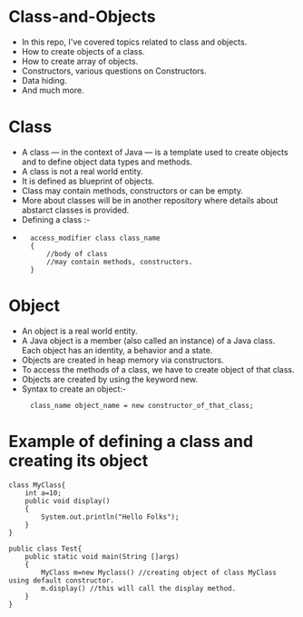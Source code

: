 # Class-and-Objects
- In this repo, I've covered topics related to class and objects.
- How to create objects of a class.
- How to create array of objects.
- Constructors, various questions on Constructors.
- Data hiding.
- And much more.

# Class
- A class — in the context of Java — is a template used to create objects and to define object data types and methods.
- A class is not a real world entity.
- It is defined as blueprint of objects.
- Class may contain methods, constructors or can be empty.
- More about classes will be in another repository where details about abstarct classes is provided.
- Defining a class :-
- ```
    access_modifier class class_name
    {
        //body of class
        //may contain methods, constructors.
    }
  ```

# Object
- An object is a real world entity.
- A Java object is a member (also called an instance) of a Java class. Each object has an identity, a behavior and a state.
- Objects are created in heap memory via constructors.
- To access the methods of a class, we have to create object of that class.
- Objects are created by using the keyword new.
- Syntax to create an object:-
  ```
    class_name object_name = new constructor_of_that_class;
  ```

# Example of defining a class and creating its object
  ```
  class MyClass{
      int a=10;
      public void display()
      {
          System.out.println("Hello Folks");
      }
  }

  public class Test{
      public static void main(String []args)
      {
          MyClass m=new Myclass() //creating object of class MyClass using default constructor.
          m.display() //this will call the display method.
      }
  }
  ```
